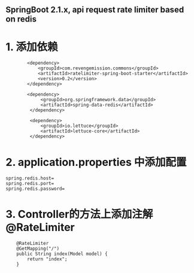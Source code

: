 
## SpringBoot 2.1.x, api request rate limiter based on redis

# 1. 添加依赖
````
        <dependency>
            <groupId>com.revengemission.commons</groupId>
            <artifactId>ratelimiter-spring-boot-starter</artifactId>
            <version>0.2</version>
        </dependency>
        
        <dependency>
             <groupId>org.springframework.data</groupId>
             <artifactId>spring-data-redis</artifactId>
         </dependency>
 
         <dependency>
             <groupId>io.lettuce</groupId>
             <artifactId>lettuce-core</artifactId>
         </dependency>       
````
# 2. application.properties 中添加配置
````
spring.redis.host=
spring.redis.port=
spring.redis.password=
````
# 3. Controller的方法上添加注解 @RateLimiter
````
    @RateLimiter
    @GetMapping("/")
    public String index(Model model) {
        return "index";
    }
````